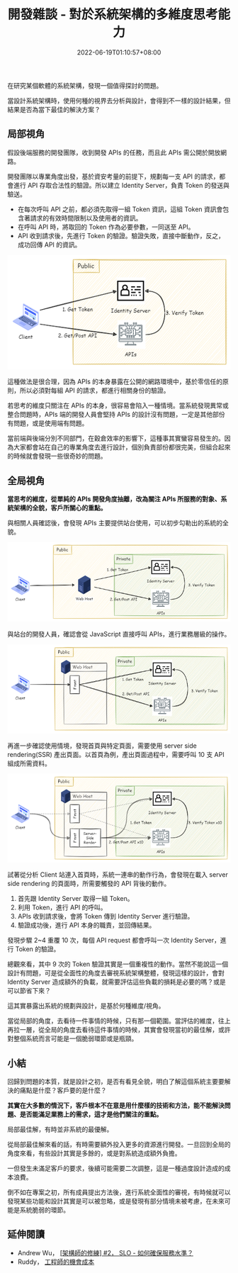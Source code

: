 ﻿---
title: 開發雜談 - 對於系統架構的多維度思考能力
tags:
  - 自我修練
  - 思維模式
categories:
  - 開發雜談
keywords:
  - 系統架構
  - 思維模式
description: 當思考的維度不同時，會評估與參考資訊的側重點均有不同，影響最後作出的決策。
date: 2022-06-19T01:10:57+08:00
lastmod: 2023-06-28T10:10:47+08:00
slug: multi-dimensional-thinking-for-system-architecture
---

在研究某個軟體的系統架構，發現一個值得探討的問題。

當設計系統架構時，使用何種的視界去分析與設計，會得到不一樣的設計結果，但結果是否為當下最佳的解決方案？

<!--more-->

## 局部視角

假設後端服務的開發團隊，收到開發 APIs 的任務，而且此 APIs 需公開於開放網路。

開發團隊以專業角度出發，基於資安考量的前提下，規劃每一支 API 的請求，都會進行 API 存取合法性的驗證。所以建立 Identity Server，負責 Token 的發送與驗送。

- 在每次呼叫 API 之前，都必須先取得一組 Token 資訊，這組 Token 資訊會包含著請求的有效時間限制以及使用者的資訊。
- 在呼叫 API 時，將取回的 Token 作為必要參數，一同送至 API。
- API 收到請求後，先進行 Token 的驗證。驗證失敗，直接中斷動作，反之，成功回傳 API 的資訊。

![design base on API](images/design-base-on-API.png)

這種做法是很合理，因為 APIs 的本身暴露在公開的網路環境中，基於零信任的原則，所以必須對每組 API 的請求，都進行相關身份的驗證。

若思考的維度只關注在 APIs 的本身，很容易會陷入一種情境。當系統發現異常或整合問題時，APIs 端的開發人員會堅持 APIs 的設計沒有問題，一定是其他部份有問題，或是使用端有問題。

當前端與後端分別不同部門，在穀倉效率的影響下，這種事其實蠻容易發生的。因為大家都會站在自己的專業角度去進行設計，個別負責部份都很完美，但組合起來的時候就會發現一些很奇妙的問題。

## 全局視角

**當思考的維度，從單純的 APIs 開發角度抽離，改為關注 APIs 所服務的對象、系統架構的全貌，客戶所關心的重點。**

與相關人員確認後，會發現 APIs 主要提供站台使用，可以初步勾勒出的系統的全貌。

![站台呼叫 API](images/web-host-connet-to-api.png)

與站台的開發人員，確認會從 JavaScript 直接呼叫 APIs，進行業務層級的操作。

![純前端呼叫 API](images/web-pure-front-connect-to-api.png)

再進一步確認使用情境，發現首頁與特定頁面，需要使用 server side rendering(SSR) 產出頁面。以首頁為例，產出頁面過程中，需要呼叫 10 支 API 組成所需資料。

![站台呼叫 API](images/web-server-render-connect-to-api.png)

試著從分析 Client 站連入首頁時，系統一連串的動作行為，會發現在載入 server side rendering 的頁面時，所需要觸發的 API 背後的動作。

1. 首先跟 Identity Server 取得一組 Token。
2. 利用 Token，進行 API 的呼叫。
3. APIs 收到請求後，會將 Token 傳到 Identity Server 進行驗證。
4. 驗證成功後，進行 API 本身的職責，並回傳結果。

發現步驟 2~4 重覆 10 次，每個 API request 都會呼叫一次 Identity Server，進行 Token 的驗證。

總觀來看，其中 9 次的 Token 驗證其實是一個重複性的動作。當然不能說這一個設計有問題，可是從全面性的角度去審視系統架構整體，發現這樣的設計，會對 Identity Server 造成額外的負載，就需要評估這些負載的損耗是必要的嗎？或是可以節省下來？

這其實暴露出系統的規劃與設計，是基於何種維度/視角。

當從局部的角度，去看待一件事情的時候，只有那一個範圍。當評估的維度，往上再拉一層，從全局的角度去看待這件事情的時候，其實會發現當初的最佳解，或許對整個系統而言可能是一個脆弱環節或是瓶頸。

## 小結

回歸到問題的本質，就是設計之初，是否有看見全貌，明白了解這個系統主要要解決的痛點是什麼？客戶要的是什麼？

**其實在大多數的情況下，客戶根本不在意是用什麼樣的技術和方法，能不能解決問題、是否能滿足業務上的需求，這才是他們關注的重點。**

局部最佳解，有時並非系統的最優解。

從局部最佳解來看的話，有時需要額外投入更多的資源進行開發。一旦回到全局的角度來看，有些設計其實是多餘的，或是對系統造成額外負擔。

一但發生未滿足客戶的要求，後續可能需要二次調整，這是一種過度設計造成的成本浪費。

倒不如在專案之初，所有成員提出方法後，進行系統全面性的審視，有時候就可以發現某些功能和設計其實是可以被忽略，或是發現有部分情境未被考慮，在未來可能是系統脆弱的環節。

## 延伸閱讀

- Andrew Wu， [[架構師的修練] #2， SLO - 如何確保服務水準？](https://columns.chicken-house.net/2021/06/04/slo/)
- Ruddy， [工程師的機會成本](https://ruddyblog.wordpress.com/2020/09/14/%e5%b7%a5%e7%a8%8b%e5%b8%ab%e7%9a%84%e6%a9%9f%e6%9c%83%e6%88%90%e6%9c%ac/)